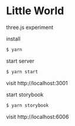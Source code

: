 # Little World

three.js experiment

install

```bash
$ yarn
```

start server
```bash
$ yarn start
```
visit http://localhost:3001

start storybook
```bash
$ yarn storybook
```
visit http://localhost:6006

